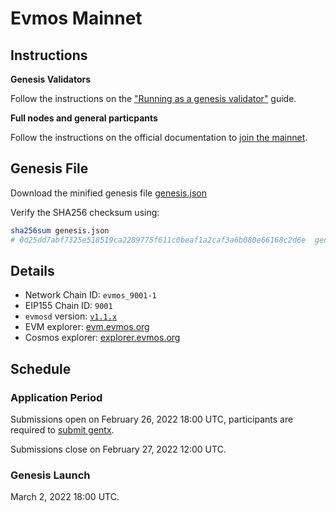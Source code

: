 # Evmos Mainnet

## Instructions

**Genesis Validators**

Follow the instructions on the ["Running as a genesis validator"](https://github.com/tharsis/mainnet/blob/main/run.md) guide.

**Full nodes and general particpants**

Follow the instructions on the official documentation to [join the mainnet](https://evmos.dev/mainnet/join.html).

## Genesis File

Download the minified genesis file [genesis.json](https://archive.evmos.org/genesis/genesis.json)

Verify the SHA256 checksum using:

```bash
sha256sum genesis.json
# 0d25dd7abf7325e518519ca2289775f611c0beaf1a2caf3a6b080e66168c2d6e  genesis.json
```

## Details

- Network Chain ID: `evmos_9001-1`
- EIP155 Chain ID: `9001`
- `evmosd` version: [`v1.1.x`](https://github.com/tharsis/evmos/releases)
- EVM explorer: [evm.evmos.org](https://evm.evmos.org)
- Cosmos explorer: [explorer.evmos.org](https://explorer.evmos.org)

## Schedule

### Application Period

Submissions open on February 26, 2022 18:00 UTC, participants are required to [submit gentx](./gentx.md).

Submissions close on February 27, 2022 12:00 UTC.

### Genesis Launch

March 2, 2022 18:00 UTC.
